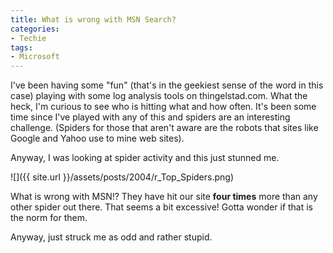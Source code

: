```yaml
---
title: What is wrong with MSN Search?
categories:
- Techie
tags:
- Microsoft
---
```


I've been having some "fun" (that's in the geekiest sense of the word in this case) playing with some log analysis tools on thingelstad.com. What the heck, I'm curious to see who is hitting what and how often. It's been some time since I've played with any of this and spiders are an interesting challenge. (Spiders for those that aren't aware are the robots that sites like Google and Yahoo use to mine web sites).

Anyway, I was looking at spider activity and this just stunned me.

![]({{ site.url }}/assets/posts/2004/r_Top_Spiders.png)

What is wrong with MSN!? They have hit our site **four times** more than any other spider out there. That seems a bit excessive! Gotta wonder if that is the norm for them.

Anyway, just struck me as odd and rather stupid.
